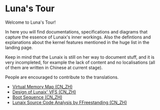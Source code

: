 # Luna's Tour

Welcome to Luna's Tour!

In here you will find documentations, specifications and diagrams that
capture the essence of Lunaix's inner workings. Also the defintions
and explanations about the kernel features mentioned in the huge list 
in the landing page.

Keep in mind that the Lunaix is still on her way to document stuff,
and it is very incompleted, for example the lack of content and no
localisations (all of them are written in Chinese at current stage).

People are encouraged to contribute to the translations.

+ [Virtual Memory Map (CN_ZH)](./lunaix-mem-map.md)
+ [Design of Lunaix' VFS (CN_ZH)](./fs/vfs-design.md)
+ [Boot Sequence (CN_ZH)](./lunaix-boot.md)
+ [Lunaix Source Code Analysis by FFreestanding (CN_ZH)](./tutorial/0-教程介绍和环境搭建.md)